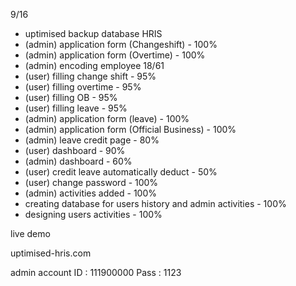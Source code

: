 9/16
- uptimised backup database
HRIS 
- (admin) application form (Changeshift) - 100%
- (admin) application form (Overtime) - 100%
- (admin) encoding employee 18/61
- (user) filling change shift - 95%
- (user) filling overtime - 95%
- (user) filling OB - 95%
- (user) filling leave - 95%
- (admin) application form (leave) - 100%
- (admin) application form (Official Business) - 100%
- (admin) leave credit page - 80%
- (user) dashboard - 90%
- (admin) dashboard - 60%
- (user) credit leave automatically deduct - 50%
- (user) change password - 100%
- (admin) activities added - 100%
- creating database for users history and admin activities - 100%
- designing users activities - 100%

live demo 

uptimised-hris.com

admin account
ID : 111900000
Pass : 1123